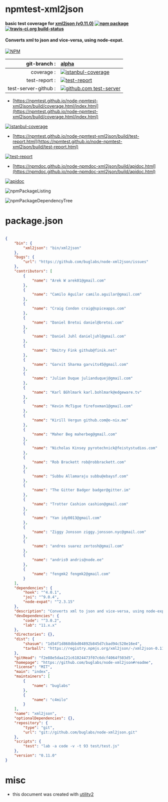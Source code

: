 # npmtest-xml2json

#### basic test coverage for  [xml2json (v0.11.0)](https://github.com/buglabs/node-xml2json#readme)  [![npm package](https://img.shields.io/npm/v/npmtest-xml2json.svg?style=flat-square)](https://www.npmjs.org/package/npmtest-xml2json) [![travis-ci.org build-status](https://api.travis-ci.org/npmtest/node-npmtest-xml2json.svg)](https://travis-ci.org/npmtest/node-npmtest-xml2json)

#### Converts xml to json and vice-versa, using node-expat.

[![NPM](https://nodei.co/npm/xml2json.png?downloads=true&downloadRank=true&stars=true)](https://www.npmjs.com/package/xml2json)

| git-branch : | [alpha](https://github.com/npmtest/node-npmtest-xml2json/tree/alpha)|
|--:|:--|
| coverage : | [![istanbul-coverage](https://npmtest.github.io/node-npmtest-xml2json/build/coverage.badge.svg)](https://npmtest.github.io/node-npmtest-xml2json/build/coverage.html/index.html)|
| test-report : | [![test-report](https://npmtest.github.io/node-npmtest-xml2json/build/test-report.badge.svg)](https://npmtest.github.io/node-npmtest-xml2json/build/test-report.html)|
| test-server-github : | [![github.com test-server](https://npmtest.github.io/node-npmtest-xml2json/GitHub-Mark-32px.png)](https://npmtest.github.io/node-npmtest-xml2json/build/app/index.html) | | build-artifacts : | [![build-artifacts](https://npmtest.github.io/node-npmtest-xml2json/glyphicons_144_folder_open.png)](https://github.com/npmtest/node-npmtest-xml2json/tree/gh-pages/build)|

- [https://npmtest.github.io/node-npmtest-xml2json/build/coverage.html/index.html](https://npmtest.github.io/node-npmtest-xml2json/build/coverage.html/index.html)

[![istanbul-coverage](https://npmtest.github.io/node-npmtest-xml2json/build/screenCapture.buildCi.browser.%252Ftmp%252Fbuild%252Fcoverage.lib.html.png)](https://npmtest.github.io/node-npmtest-xml2json/build/coverage.html/index.html)

- [https://npmtest.github.io/node-npmtest-xml2json/build/test-report.html](https://npmtest.github.io/node-npmtest-xml2json/build/test-report.html)

[![test-report](https://npmtest.github.io/node-npmtest-xml2json/build/screenCapture.buildCi.browser.%252Ftmp%252Fbuild%252Ftest-report.html.png)](https://npmtest.github.io/node-npmtest-xml2json/build/test-report.html)

- [https://npmdoc.github.io/node-npmdoc-xml2json/build/apidoc.html](https://npmdoc.github.io/node-npmdoc-xml2json/build/apidoc.html)

[![apidoc](https://npmdoc.github.io/node-npmdoc-xml2json/build/screenCapture.buildCi.browser.%252Ftmp%252Fbuild%252Fapidoc.html.png)](https://npmdoc.github.io/node-npmdoc-xml2json/build/apidoc.html)

![npmPackageListing](https://npmtest.github.io/node-npmtest-xml2json/build/screenCapture.npmPackageListing.svg)

![npmPackageDependencyTree](https://npmtest.github.io/node-npmtest-xml2json/build/screenCapture.npmPackageDependencyTree.svg)



# package.json

```json

{
    "bin": {
        "xml2json": "bin/xml2json"
    },
    "bugs": {
        "url": "https://github.com/buglabs/node-xml2json/issues"
    },
    "contributors": [
        {
            "name": "Arek W arek01@gmail.com"
        },
        {
            "name": "Camilo Aguilar camilo.aguilar@gmail.com"
        },
        {
            "name": "Craig Condon craig@spiceapps.com"
        },
        {
            "name": "Daniel Bretoi daniel@bretoi.com"
        },
        {
            "name": "Daniel Juhl danieljuhl@gmail.com"
        },
        {
            "name": "Dmitry Fink github@finik.net"
        },
        {
            "name": "Garvit Sharma garvits45@gmail.com"
        },
        {
            "name": "Julian Duque julianduquej@gmail.com"
        },
        {
            "name": "Karl Böhlmark karl.bohlmark@edgeware.tv"
        },
        {
            "name": "Kevin McTigue firefoxman1@gmail.com"
        },
        {
            "name": "Kirill Vergun github.com@o-nix.me"
        },
        {
            "name": "Maher Beg maherbeg@gmail.com"
        },
        {
            "name": "Nicholas Kinsey pyrotechnick@feistystudios.com"
        },
        {
            "name": "Rob Brackett rob@robbrackett.com"
        },
        {
            "name": "Subbu Allamaraju subbu@ebaysf.com"
        },
        {
            "name": "The Gitter Badger badger@gitter.im"
        },
        {
            "name": "Trotter Cashion cashion@gmail.com"
        },
        {
            "name": "Yan idy0013@gmail.com"
        },
        {
            "name": "Ziggy Jonsson ziggy.jonsson.nyc@gmail.com"
        },
        {
            "name": "andres suarez zertosh@gmail.com"
        },
        {
            "name": "andris9 andris@node.ee"
        },
        {
            "name": "fengmk2 fengmk2@gmail.com"
        }
    ],
    "dependencies": {
        "hoek": "^4.0.1",
        "joi": "^9.0.4",
        "node-expat": "^2.3.15"
    },
    "description": "Converts xml to json and vice-versa, using node-expat.",
    "devDependencies": {
        "code": "^3.0.2",
        "lab": "11.x.x"
    },
    "directories": {},
    "dist": {
        "shasum": "1d54f1d868dbbd04892b845d7cbad94c528e16e4",
        "tarball": "https://registry.npmjs.org/xml2json/-/xml2json-0.11.0.tgz"
    },
    "gitHead": "f2e88e5daa121c61024473f07c6dcf4064f503d5",
    "homepage": "https://github.com/buglabs/node-xml2json#readme",
    "license": "MIT",
    "main": "index",
    "maintainers": [
        {
            "name": "buglabs"
        },
        {
            "name": "c4milo"
        }
    ],
    "name": "xml2json",
    "optionalDependencies": {},
    "repository": {
        "type": "git",
        "url": "git://github.com/buglabs/node-xml2json.git"
    },
    "scripts": {
        "test": "lab -a code -v -t 93 test/test.js"
    },
    "version": "0.11.0"
}
```



# misc
- this document was created with [utility2](https://github.com/kaizhu256/node-utility2)
